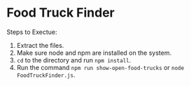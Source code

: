 # Food Truck Finder
Steps to Exectue:
1. Extract the files.
2. Make sure node and npm are installed on the system.
3. `cd` to the directory and run `npm install`.
4. Run the command `npm run show-open-food-trucks` or `node FoodTruckFinder.js`.